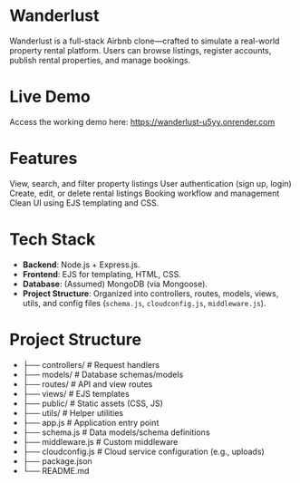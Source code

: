 # Wanderlust

Wanderlust is a full-stack Airbnb clone—crafted to simulate a real-world property rental platform. Users can browse listings, register accounts, publish rental properties, and manage bookings.

# Live Demo
Access the working demo here: https://wanderlust-u5yy.onrender.com

# Features

View, search, and filter property listings
User authentication (sign up, login)
Create, edit, or delete rental listings
Booking workflow and management
Clean UI using EJS templating and CSS.

# Tech Stack

- **Backend**: Node.js + Express.js.
- **Frontend**: EJS for templating, HTML, CSS.
- **Database**: (Assumed) MongoDB (via Mongoose).
- **Project Structure**: Organized into controllers, routes, models, views, utils, and config files (`schema.js`, `cloudconfig.js`, `middleware.js`).

# Project Structure

- ├── controllers/      # Request handlers
- ├── models/            # Database schemas/models
- ├── routes/            # API and view routes
- ├── views/             # EJS templates
- ├── public/            # Static assets (CSS, JS)
- ├── utils/             # Helper utilities
- ├── app.js             # Application entry point
- ├── schema.js          # Data models/schema definitions
- ├── middleware.js      # Custom middleware
- ├── cloudconfig.js     # Cloud service configuration (e.g., uploads)
- ├── package.json
- └── README.md
